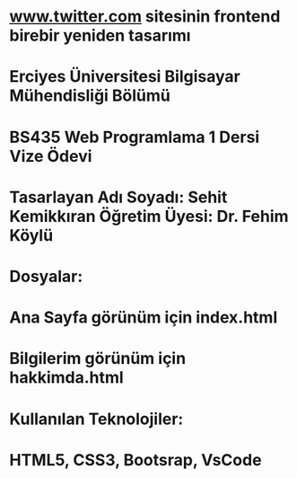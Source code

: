 # www.twitter.com sitesinin frontend birebir yeniden tasarımı
# Erciyes Üniversitesi Bilgisayar Mühendisliği Bölümü
# BS435 Web Programlama 1 Dersi Vize Ödevi
# Tasarlayan Adı Soyadı: Sehit Kemikkıran Öğretim Üyesi: Dr. Fehim Köylü
# Dosyalar:
# Ana Sayfa görünüm için index.html
# Bilgilerim görünüm için hakkimda.html
# Kullanılan Teknolojiler: 
# HTML5, CSS3, Bootsrap, VsCode
